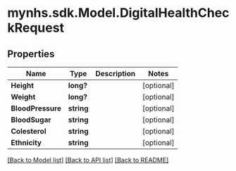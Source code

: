 # mynhs.sdk.Model.DigitalHealthCheckRequest
## Properties

Name | Type | Description | Notes
------------ | ------------- | ------------- | -------------
**Height** | **long?** |  | [optional] 
**Weight** | **long?** |  | [optional] 
**BloodPressure** | **string** |  | [optional] 
**BloodSugar** | **string** |  | [optional] 
**Colesterol** | **string** |  | [optional] 
**Ethnicity** | **string** |  | [optional] 

[[Back to Model list]](../README.md#documentation-for-models) [[Back to API list]](../README.md#documentation-for-api-endpoints) [[Back to README]](../README.md)

